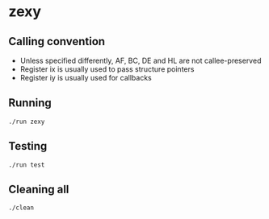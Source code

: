 # zexy

## Calling convention

* Unless specified differently, AF, BC, DE and HL are not callee-preserved
* Register ix is usually used to pass structure pointers
* Register iy is usually used for callbacks

## Running

```
./run zexy
```

## Testing

```
./run test
```

## Cleaning all

```
./clean
```
